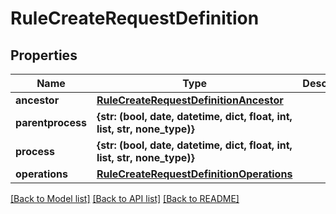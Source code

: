 # RuleCreateRequestDefinition


## Properties
Name | Type | Description | Notes
------------ | ------------- | ------------- | -------------
**ancestor** | [**RuleCreateRequestDefinitionAncestor**](RuleCreateRequestDefinitionAncestor.md) |  | [optional] 
**parentprocess** | **{str: (bool, date, datetime, dict, float, int, list, str, none_type)}** |  | [optional] 
**process** | **{str: (bool, date, datetime, dict, float, int, list, str, none_type)}** |  | [optional] 
**operations** | [**RuleCreateRequestDefinitionOperations**](RuleCreateRequestDefinitionOperations.md) |  | [optional] 

[[Back to Model list]](../README.md#documentation-for-models) [[Back to API list]](../README.md#documentation-for-api-endpoints) [[Back to README]](../README.md)


